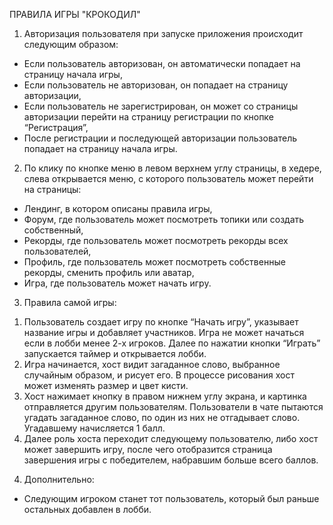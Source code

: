 ПРАВИЛА ИГРЫ "КРОКОДИЛ"

1. Авторизация пользователя при запуске приложения происходит следующим образом:

- Если пользователь авторизован, он автоматически попадает на страницу начала игры,
- Если пользователь не авторизован, он попадает на страницу авторизации,
- Если пользователь не зарегистрирован, он может со страницы авторизации перейти на страницу регистрации по кнопке “Регистрация”,
- После регистрации и последующей авторизации пользователь попадает на страницу начала игры.

2. По клику по кнопке меню в левом верхнем углу страницы, в хедере, слева открывается меню, с которого пользователь может перейти на страницы:

- Лендинг, в котором описаны правила игры,
- Форум, где пользователь может посмотреть топики или создать собственный,
- Рекорды, где пользователь может посмотреть рекорды всех пользователей,
- Профиль, где пользователь может посмотреть собственные рекорды, сменить профиль или аватар,
- Игра, где пользователь может начать игру.

3. Правила самой игры:

1) Пользователь создает игру по кнопке “Начать игру”, указывает название игры и добавляет участников. Игра не может начаться если в лобби менее 2-х игроков. Далее по нажатии кнопки “Играть” запускается таймер и открывается лобби.
2) Игра начинается, хост видит загаданное слово, выбранное случайным образом, и рисует его. В процессе рисования хост может изменять размер и цвет кисти.
3) Хост нажимает кнопку в правом нижнем углу экрана, и картинка отправляется другим пользователям. Пользователи в чате пытаются угадать загаданное слово, по один из них не отгадывает слово. Угадавшему начисляется 1 балл.
4) Далее роль хоста переходит следующему пользователю, либо хост может завершить игру, после чего отобразится страница завершения игры с победителем, набравшим больше всего баллов.

4. Дополнительно:

- Следующим игроком станет тот пользователь, который был раньше остальных добавлен в лобби.
